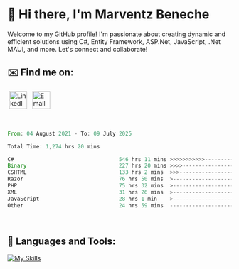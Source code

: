 # 👋 Hi there, I'm Marventz Beneche

Welcome to my GitHub profile! I'm passionate about creating dynamic and efficient solutions using C#, Entity Framework, ASP.Net, JavaScript, .Net MAUI, and more. Let's connect and collaborate!

## ✉️ Find me on:
 <a href="https://linkedin.com/in/benechem" target="_blank" rel="noopener noreferrer"> <img src="https://icons.iconarchive.com/icons/limav/flat-gradient-social/512/Linkedin-icon.png" alt="LinkedIn" height="40" style="vertical-align:top; margin:4px"></a>
 <a href="mailto:info@benechem.co"> <img src="https://icons.iconarchive.com/icons/dtafalonso/android-lollipop/512/Gmail-icon.png" alt="Email" height="40" style="vertical-align:top; margin:4px"></a>
</p>

<br/>
<!--START_SECTION:waka-->

```rust
From: 04 August 2021 - To: 09 July 2025

Total Time: 1,274 hrs 20 mins

C#                                 546 hrs 11 mins >>>>>>>>>>>--------------   42.04 %
Binary                             227 hrs 20 mins >>>>---------------------   17.50 %
CSHTML                             133 hrs 2 mins  >>>----------------------   10.24 %
Razor                              76 hrs 50 mins  >------------------------   05.91 %
PHP                                75 hrs 32 mins  >------------------------   05.81 %
XML                                31 hrs 26 mins  >------------------------   02.42 %
JavaScript                         28 hrs 1 min    >------------------------   02.16 %
Other                              24 hrs 59 mins  -------------------------   01.92 %
```

<!--END_SECTION:waka-->
<br />

## 🧰 Languages and Tools:

[![My Skills](https://skillicons.dev/icons?i=js,html,css,cs,java,php,mysql,dotnet,bootstrap,visualstudio,vscode,androidstudio,azure,xd,wordpress,raspberrypi)](https://skillicons.dev)
<br />

